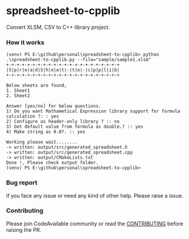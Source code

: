 # spreadsheet-to-cpplib
Convert XLSM, CSV to C++ library project.

### How it works
```
(venv) PS E:\github\personal\spreadsheet-to-cpplib> python .\spreadsheet-to-cpplib.py --file="sample/sample1.xlsm"
+-+-+-+-+-+-+-+-+-+-+-+-+-+-+-+-+-+-+-+-+-+
|S|p|r|e|a|d|S|h|e|e|t|-|t|o|-|c|p|p|l|i|b|
+-+-+-+-+-+-+-+-+-+-+-+-+-+-+-+-+-+-+-+-+-+

Below sheets are found,
1. Sheet1
2. Sheet2

Answer [yes/no] for below questions.
1) Do you want Mathametical Expression library support for formula calculation ?: : yes
2) Configure as header-only library ? :: no
3) Get default value from formula as double.? :: yes
4) Make string as 0.0?. :: yes

Working please wait........
-> written: output/src/generated_spreadsheet.h
-> written: output/src/generated_spreadsheet.cpp
-> written: output/CMakeLists.txt
Done !, Please check output folder.
(venv) PS E:\github\personal\spreadsheet-to-cpplib>
```

### Bug report

if you face any issue or need any kind of other help. Please raise a issue.

### Contributing

Please join CodeAvailable community or read the [CONTRIBUTING](https://github.com/shajeen/spreadsheet-to-cpplib/blob/main/CONTRIBUTING.md) before raising the PR.

